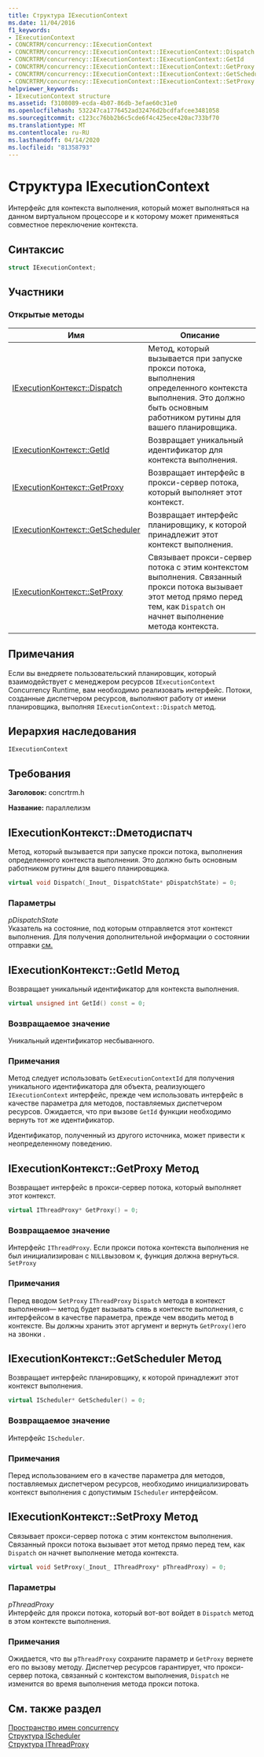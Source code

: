 ```yaml
---
title: Структура IExecutionContext
ms.date: 11/04/2016
f1_keywords:
- IExecutionContext
- CONCRTRM/concurrency::IExecutionContext
- CONCRTRM/concurrency::IExecutionContext::IExecutionContext::Dispatch
- CONCRTRM/concurrency::IExecutionContext::IExecutionContext::GetId
- CONCRTRM/concurrency::IExecutionContext::IExecutionContext::GetProxy
- CONCRTRM/concurrency::IExecutionContext::IExecutionContext::GetScheduler
- CONCRTRM/concurrency::IExecutionContext::IExecutionContext::SetProxy
helpviewer_keywords:
- IExecutionContext structure
ms.assetid: f3108089-ecda-4b07-86db-3efae60c31e0
ms.openlocfilehash: 532247ca1776452ad32476d2bcdfafcee3481058
ms.sourcegitcommit: c123cc76bb2b6c5cde6f4c425ece420ac733bf70
ms.translationtype: MT
ms.contentlocale: ru-RU
ms.lasthandoff: 04/14/2020
ms.locfileid: "81358793"
---
```

# <a name="iexecutioncontext-structure"></a>Структура IExecutionContext

Интерфейс для контекста выполнения, который может выполняться на данном виртуальном процессоре и к которому может применяться совместное переключение контекста.

## <a name="syntax"></a>Синтаксис

```cpp
struct IExecutionContext;
```

## <a name="members"></a>Участники

### <a name="public-methods"></a>Открытые методы

|Имя|Описание|
|----------|-----------------|
|[IExecutionКонтекст::Dispatch](#dispatch)|Метод, который вызывается при запуске прокси потока, выполнения определенного контекста выполнения. Это должно быть основным работником рутины для вашего планировщика.|
|[IExecutionКонтекст::GetId](#getid)|Возвращает уникальный идентификатор для контекста выполнения.|
|[IExecutionКонтекст::GetProxy](#getproxy)|Возвращает интерфейс в прокси-сервер потока, который выполняет этот контекст.|
|[IExecutionКонтекст::GetScheduler](#getscheduler)|Возвращает интерфейс планировщику, к которой принадлежит этот контекст выполнения.|
|[IExecutionКонтекст::SetProxy](#setproxy)|Связывает прокси-сервер потока с этим контекстом выполнения. Связанный прокси потока вызывает этот метод прямо перед тем, как `Dispatch` он начнет выполнение метода контекста.|

## <a name="remarks"></a>Примечания

Если вы внедряете пользовательский планировщик, который взаимодействует с менеджером ресурсов `IExecutionContext` Concurrency Runtime, вам необходимо реализовать интерфейс. Потоки, созданные диспетчером ресурсов, выполняют работу от имени планировщика, выполняя `IExecutionContext::Dispatch` метод.

## <a name="inheritance-hierarchy"></a>Иерархия наследования

`IExecutionContext`

## <a name="requirements"></a>Требования

**Заголовок:** concrtrm.h

**Название:** параллелизм

## <a name="iexecutioncontextdispatch-method"></a><a name="dispatch"></a>IExecutionКонтекст::Dметодиспатч

Метод, который вызывается при запуске прокси потока, выполнения определенного контекста выполнения. Это должно быть основным работником рутины для вашего планировщика.

```cpp
virtual void Dispatch(_Inout_ DispatchState* pDispatchState) = 0;
```

### <a name="parameters"></a>Параметры

*pDispatchState*<br/>
Указатель на состояние, под которым отправляется этот контекст выполнения. Для получения дополнительной информации о состоянии отправки [см.](dispatchstate-structure.md)

## <a name="iexecutioncontextgetid-method"></a><a name="getid"></a>IExecutionКонтекст::GetId Метод

Возвращает уникальный идентификатор для контекста выполнения.

```cpp
virtual unsigned int GetId() const = 0;
```

### <a name="return-value"></a>Возвращаемое значение

Уникальный идентификатор несбыванного.

### <a name="remarks"></a>Примечания

Метод следует использовать `GetExecutionContextId` для получения уникального идентификатора для объекта, реализующего `IExecutionContext` интерфейс, прежде чем использовать интерфейс в качестве параметра для методов, поставляемых диспетчером ресурсов. Ожидается, что при вызове `GetId` функции необходимо вернуть тот же идентификатор.

Идентификатор, полученный из другого источника, может привести к неопределенному поведению.

## <a name="iexecutioncontextgetproxy-method"></a><a name="getproxy"></a>IExecutionКонтекст::GetProxy Метод

Возвращает интерфейс в прокси-сервер потока, который выполняет этот контекст.

```cpp
virtual IThreadProxy* GetProxy() = 0;
```

### <a name="return-value"></a>Возвращаемое значение

Интерфейс `IThreadProxy`. Если прокси потока контекста выполнения не был инициализирован с `NULL`вызовом к, функция должна вернуться. `SetProxy`

### <a name="remarks"></a>Примечания

Перед вводом `SetProxy` `IThreadProxy` `Dispatch` метода в контекст выполнения— метод будет вызывать сявь в контексте выполнения, с интерфейсом в качестве параметра, прежде чем вводить метод в контексте. Вы должны хранить этот аргумент и вернуть `GetProxy()`его на звонки .

## <a name="iexecutioncontextgetscheduler-method"></a><a name="getscheduler"></a>IExecutionКонтекст::GetScheduler Метод

Возвращает интерфейс планировщику, к которой принадлежит этот контекст выполнения.

```cpp
virtual IScheduler* GetScheduler() = 0;
```

### <a name="return-value"></a>Возвращаемое значение

Интерфейс `IScheduler`.

### <a name="remarks"></a>Примечания

Перед использованием его в качестве параметра для методов, поставляемых диспетчером ресурсов, необходимо инициализировать контекст выполнения с допустимым `IScheduler` интерфейсом.

## <a name="iexecutioncontextsetproxy-method"></a><a name="setproxy"></a>IExecutionКонтекст::SetProxy Метод

Связывает прокси-сервер потока с этим контекстом выполнения. Связанный прокси потока вызывает этот метод прямо перед тем, как `Dispatch` он начнет выполнение метода контекста.

```cpp
virtual void SetProxy(_Inout_ IThreadProxy* pThreadProxy) = 0;
```

### <a name="parameters"></a>Параметры

*pThreadProxy*<br/>
Интерфейс для прокси потока, который вот-вот войдет в `Dispatch` метод в этом контексте выполнения.

### <a name="remarks"></a>Примечания

Ожидается, что вы `pThreadProxy` сохраните параметр и `GetProxy` вернете его по вызову методу. Диспетчер ресурсов гарантирует, что прокси-сервер потока, связанный с контекстом выполнения, `Dispatch` не изменится во время выполнения метода прокси потока.

## <a name="see-also"></a>См. также раздел

[Пространство имен concurrency](concurrency-namespace.md)<br/>
[Структура IScheduler](ischeduler-structure.md)<br/>
[Структура IThreadProxy](ithreadproxy-structure.md)
